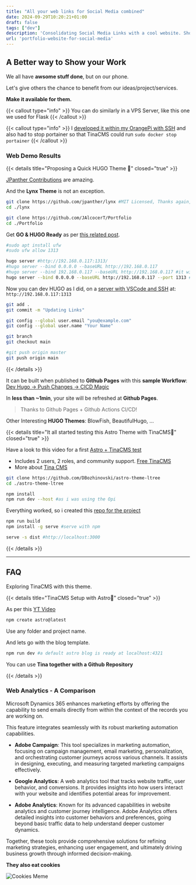 ```yaml
---
title: "All your web links for Social Media combined"
date: 2024-09-29T10:20:21+01:00
draft: false
tags: ["dev"]
description: 'Consolidating Social Media Links with a cool website. Show your work with Hugo and Lynx.'
url: 'portfolio-website-for-social-media'
---
```


## A Better way to Show your Work

We all have **awsome stuff done**, but on our phone.

Let's give others the chance to benefit from our ideas/project/services.

**Make it available for them.**

{{< callout type="info" >}}
You can do similarly in a VPS Server, like this one we used for Flask
{{< /callout >}}

{{< callout type="info" >}}
I [developed it within my OrangePi with SSH](https://jalcocert.github.io/JAlcocerT/blog/dev-in-docker/) and also had to stop portainer so that TinaCMS could run `sudo docker stop portainer`
{{< /callout >}}


<!-- 
https://www.udemy.com/instructor/marketplace-insights/?q=Generative%20AI&lang=es

https://www.udemy.com/courses/search/?src=ukw&q=local+llm -->

### Web Demo Results


{{< details title="Proposing a Quick HUGO Theme 📌" closed="true" >}}

[JPanther Contributions](https://github.com/jpanther) are amazing.

And the **Lynx Theme** is not an exception.

```sh
git clone https://github.com/jpanther/lynx #MIT Licensed, Thanks again, James!
cd ./lynx

git clone https://github.com/JAlcocerT/Portfolio
cd ./Portfolio
```


Get **GO & HUGO Ready** as per [this related post](https://jalcocert.github.io/JAlcocerT/blog/using-hugo-as-website/).

```sh
#sudo apt install ufw
#sudo ufw allow 1313

hugo server #http://192.168.0.117:1313/
#hugo server --bind 0.0.0.0 --baseURL http://192.168.0.117
#hugo server --bind 192.168.0.117 --baseURL http://192.168.0.117 #it will bind it to a random port
hugo server --bind 0.0.0.0 --baseURL http://192.168.0.117 --port 1313 #
```

Now you can dev HUGO as I did, on a [server with VSCode and SSH](https://jalcocert.github.io/JAlcocerT/blog/dev-in-docker/) at: `http://192.168.0.117:1313`
<!-- 
Use the sample site:

```sh
rm -r ./assets && rm -r ./content && rm -r ./layouts && cp -r ./exampleSite/assets . && cp -r ./exampleSite/content . && cp -r ./exampleSite/layouts .
``` -->

```sh
git add .
git commit -m "Updating Links"

git config --global user.email "you@example.com"
git config --global user.name "Your Name"

git branch
git checkout main

#git push origin master
git push origin main
```

{{< /details >}}


It can be built when published to **Github Pages** with this **sample Workflow**: [Dev Hugo -> Push Changes -> CICD Magic](https://github.com/JAlcocerT/Portfolio/blob/main/.github/workflows/hugo.yml)

In **less than ~1min**, your site will be refreshed at **Github Pages**.

> Thanks to Github Pages + Github Actions CI/CD!

Other Interesting **HUGO Themes**: BlowFish, BeautifulHugo, ...

{{< details title="It all started testing this Astro Theme with TinaCMS📌" closed="true" >}}

Have a look to this video for a first [Astro + TinaCMS test](https://www.youtube.com/watch?v=5Opvp6z1uSc&t=2s)

* Includes 2 users, 2 roles, and community support. [Free TinaCMS](https://tina.io/pricing/)
* More about [Tina CMS](#faq)

```sh
git clone https://github.com/DBozhinovski/astro-theme-ltree
cd ./astro-theme-ltree

npm install
npm run dev --host #as i was using the Opi
```

Everything worked, so i created this [repo for the project](https://github.com/JAlcocerT/morita-web)


```sh
npm run build
npm install -g serve #serve with npm

serve -s dist #http://localhost:3000
```
{{< /details >}}

---

## FAQ

Exploring TinaCMS with this theme.


{{< details title="TinaCMS Setup with Astro📌" closed="true" >}}

As per this [YT Video](https://www.youtube.com/watch?v=5Opvp6z1uSc&t=2s)

```sh
npm create astro@latest
```

Use any folder and project name.

And lets go with the blog template. 

```sh
npm run dev #a default astro blog is ready at localhost:4321
```

You can use **Tina together with a Github Repository**

{{< /details >}}

### Web Analytics - A Comparison

Microsoft Dynamics 365 enhances marketing efforts by offering the capability to send emails directly from within the context of the records you are working on. 

This feature integrates seamlessly with its robust marketing automation capabilities.

- **Adobe Campaign**: This tool specializes in marketing automation, focusing on campaign management, email marketing, personalization, and orchestrating customer journeys across various channels. It assists in designing, executing, and measuring targeted marketing campaigns effectively.

- **Google Analytics**: A web analytics tool that tracks website traffic, user behavior, and conversions. It provides insights into how users interact with your website and identifies potential areas for improvement.

- **Adobe Analytics**: Known for its advanced capabilities in website analytics and customer journey intelligence. Adobe Analytics offers detailed insights into customer behaviors and preferences, going beyond basic traffic data to help understand deeper customer dynamics.


<!-- 
sf - secure forms
aa - adobe analytics
adf - azure data factory
ac - adobe campaign -->

Together, these tools provide comprehensive solutions for refining marketing strategies, enhancing user engagement, and ultimately driving business growth through informed decision-making.

**They also eat cookies**

![Cookies Meme](/blog_img/web/COOKIES.jpg)
